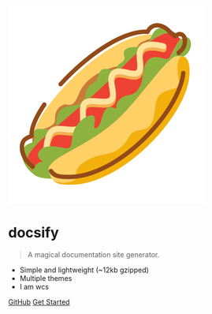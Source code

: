 ![logo](_media/HotDog.svg)

# docsify

> A magical documentation site generator.

* Simple and lightweight (~12kb gzipped)
* Multiple themes
* I am wcs

[GitHub](https://github.com/docsifyjs/docsify/)
[Get Started](README.md)